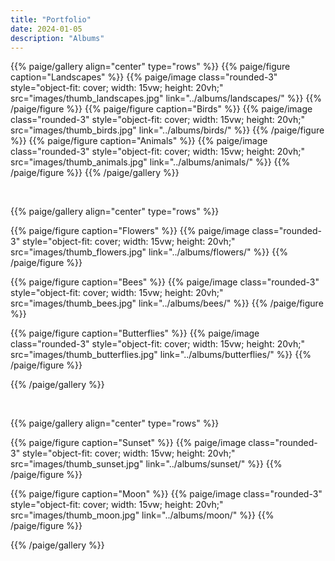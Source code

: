 ```yaml
---
title: "Portfolio"
date: 2024-01-05
description: "Albums"
---
```


{{% paige/gallery align="center" type="rows" %}}
{{% paige/figure caption="Landscapes" %}}
{{% paige/image class="rounded-3" style="object-fit: cover; width: 15vw; height: 20vh;" 
                src="images/thumb_landscapes.jpg" 
                link="../albums/landscapes/" %}}
{{% /paige/figure %}}
{{% paige/figure caption="Birds" %}}
{{% paige/image class="rounded-3" style="object-fit: cover; width: 15vw; height: 20vh;" 
                src="images/thumb_birds.jpg"
                link="../albums/birds/" %}}
{{% /paige/figure %}}
{{% paige/figure caption="Animals" %}}
{{% paige/image class="rounded-3" style="object-fit: cover; width: 15vw; height: 20vh;" 
                src="images/thumb_animals.jpg"
                link="../albums/animals/" %}}
{{% /paige/figure %}}
{{% /paige/gallery %}}

<br>

{{% paige/gallery align="center" type="rows" %}}

{{% paige/figure caption="Flowers" %}}
{{% paige/image class="rounded-3" style="object-fit: cover; width: 15vw; height: 20vh;" 
                src="images/thumb_flowers.jpg"
                link="../albums/flowers/" %}}
{{% /paige/figure %}}

{{% paige/figure caption="Bees" %}}
{{% paige/image class="rounded-3" style="object-fit: cover; width: 15vw; height: 20vh;" 
                src="images/thumb_bees.jpg"
                link="../albums/bees/" %}}
{{% /paige/figure %}}

{{% paige/figure caption="Butterflies" %}}
{{% paige/image class="rounded-3" style="object-fit: cover; width: 15vw; height: 20vh;" 
                src="images/thumb_butterflies.jpg"
                link="../albums/butterflies/" %}}
{{% /paige/figure %}}

{{% /paige/gallery %}}

<br>

{{% paige/gallery align="center" type="rows" %}}

{{% paige/figure caption="Sunset" %}}
{{% paige/image class="rounded-3" style="object-fit: cover; width: 15vw; height: 20vh;" 
                src="images/thumb_sunset.jpg"
                link="../albums/sunset/" %}}
{{% /paige/figure %}}

{{% paige/figure caption="Moon" %}}
{{% paige/image class="rounded-3" style="object-fit: cover; width: 15vw; height: 20vh;" 
                src="images/thumb_moon.jpg"
                link="../albums/moon/" %}}
{{% /paige/figure %}}

{{% /paige/gallery %}}
